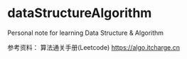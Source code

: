 # dataStructureAlgorithm
Personal note for learning Data Structure &amp; Algorithm

参考资料：
算法通关手册(Leetcode) https://algo.itcharge.cn

